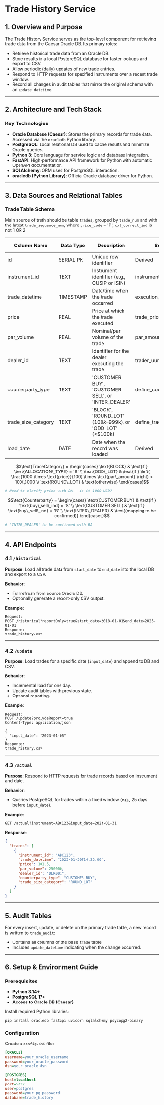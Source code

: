 # Trade History Service

## 1. Overview and Purpose

The Trade History Service serves as the top-level component for retrieving trade data from the Caesar Oracle DB. Its primary roles:

- Retrieve historical trade data from an Oracle DB.
- Store results in a local PostgreSQL database for faster lookups and export to CSV.
- Allow periodic (daily) updates of new trade entries.
- Respond to HTTP requests for specified instruments over a recent trade window.
- Record all changes in audit tables that mirror the original schema with an `update_datetime`.

---

## 2. Architecture and Tech Stack

### Key Technologies

- **Oracle Database (Caesar)**: Stores the primary records for trade data. Accessed via the `oracledb` Python library.
- **PostgreSQL**: Local relational DB used to cache results and minimize Oracle queries.
- **Python 3**: Core language for service logic and database integration.
- **FastAPI**: High-performance API framework for Python with automatic OpenAPI documentation.
- **SQLAlchemy**: ORM used for PostgreSQL interaction.
- **oracledb (Python Library)**: Official Oracle database driver for Python.

---

## 3. Data Sources and Relational Tables

### Trade Table Schema

Main source of truth should be table `trades`, grouped by `trade_num` and with the latest `trade_sequence_num`, where `price_code` = 'P', `cxl_correct_ind` is not 1 OR 2

| Column Name          | Data Type         | Description                                                         | Source    | CSV Export |
|----------------------|-------------------|---------------------------------------------------------------------|-----------|------------|
| id                   | SERIAL PK         | Unique row identifier                                               | Derived   | No         |
| instrument_id        | TEXT              | Instrument identifier (e.g., CUSIP or ISIN)                         | instrument_id       | Yes        |
| trade_datetime       | TIMESTAMP         | Date/time when the trade occurred                                   | execution_time       | Yes        |
| price                | REAL              | Price at which the trade executed                                   | trade_price        | Yes        |
| par_volume           | REAL              | Nominal/par volume of the trade                                     | par_amount       | Yes        |
| dealer_id            | TEXT              | Identifier for the dealer executing the trade                       | trader_uuname       | Yes        |
| counterparty_type    | TEXT              | 'CUSTOMER BUY', 'CUSTOMER SELL', or 'INTER_DEALER'                  | define_counterparty()       | Yes        |
| trade_size_category  | TEXT              | 'BLOCK', 'ROUND_LOT' ($100k–$999k), or 'ODD_LOT' (<$100k)   | define_trade_category() | Yes        |
| load_date            | DATE              | Date when the record was loaded                                     | Derived   | No         |

```math
\text{TradeCategory} = 
\begin{cases}
\text{BLOCK} & \text{if } \text{ALLOCATION\_TYPE} = 'B' \\
\text{ODD\_LOT} & \text{if } \left( \frac{1000 \times \text{price}}{100} \times \text{par\_amount} \right) < 100{,}000 \\
\text{ROUND\_LOT} & \text{otherwise}
\end{cases}
```
```python
# Need to clarify price with BA - is it 1000 USD?
```

```math
\text{Counterparty} = 
\begin{cases}
\text{CUSTOMER BUY} & \text{if } \text{buy\_sell\_ind} = 'S' \\
\text{CUSTOMER SELL} & \text{if } \text{buy\_sell\_ind} = 'B' \\
\text{INTER\_DEALER} & \text{(mapping to be confirmed)}
\end{cases}
```
``` python
# 'INTER_DEALER' to be confirmed with BA
```

---

## 4. API Endpoints

### 4.1 `/historical`

**Purpose**: Load all trade data from `start_date` to `end_date` into the local DB and export to a CSV.

**Behavior**:
- Full refresh from source Oracle DB.
- Optionally generate a report-only CSV output.

**Example**:
```http
Request:
POST /historical?reportOnly=true&start_date=2018-01-01&end_date=2025-01-01
Response:
trade_history.csv
```

---

### 4.2 `/update`

**Purpose**: Load trades for a specific date (`input_date`) and append to DB and CSV.

**Behavior**:
- Incremental load for one day.
- Update audit tables with previous state.
- Optional reporting.

**Example**:
```http
Request:
POST /update?proivdeReport=true
Content-Type: application/json

{
  "input_date": "2023-01-05"
}
Response:
trade_history.csv
```

---

### 4.3 `/actual`

**Purpose**: Respond to HTTP requests for trade records based on instrument and date.

**Behavior**:
- Queries PostgreSQL for trades within a fixed window (e.g., 25 days before `input_date`).

**Example**:
```http
GET /actual?instrument=ABC123&input_date=2023-01-31
```

**Response**:
```json
{
  "trades": [
    {
      "instrument_id": "ABC123",
      "trade_datetime": "2023-01-30T14:23:00",
      "price": 101.5,
      "par_volume": 250000,
      "dealer_id": "DLR001",
      "counterparty_type": "CUSTOMER BUY",
      "trade_size_category": "ROUND_LOT"
    }
  ]
}
```

---

## 5. Audit Tables

For every insert, update, or delete on the primary trade table, a new record is written to `trade_audit`:

- Contains all columns of the base `trade` table.
- Includes `update_datetime` indicating when the change occurred.

---

## 6. Setup & Environment Guide

### Prerequisites

- **Python 3.14+**
- **PostgreSQL 17+**
- **Access to Oracle DB (Caesar)**

Install required Python libraries:
```bash
pip install oracledb fastapi uvicorn sqlalchemy psycopg2-binary
```

### Configuration

Create a `config.ini` file:

```ini
[ORACLE]
username=your_oracle_username
password=your_oracle_password
dsn=your_oracle_dsn

[POSTGRES]
host=localhost
port=5432
user=postgres
password=your_pg_password
database=trade_history
```